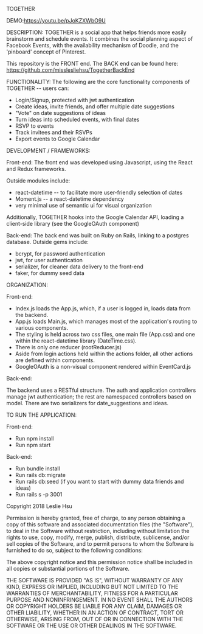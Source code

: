 TOGETHER

DEMO:https://youtu.be/pJoKZXWbO9U


DESCRIPTION:
TOGETHER is a social app that helps friends more easily brainstorm and schedule events.  It combines the social planning aspect of Facebook Events, with the availability mechanism of Doodle, and the 'pinboard' concept of Pinterest.

This repository is the FRONT end.  The BACK end can be found here: https://github.com/misslesliehsu/TogetherBackEnd

FUNCTIONALITY:
The following are the core functionality components of TOGETHER -- users can:
- Login/Signup, protected with jwt authentication
- Create ideas, invite friends, and offer multiple date suggestions
- "Vote" on date suggestions of ideas
- Turn ideas into scheduled events, with final dates
- RSVP to events
- Track invitees and their RSVPs
- Export events to Google Calendar

DEVELOPMENT / FRAMEWORKS:

Front-end:
The front end was developed using Javascript, using the React and Redux frameworks.

Outside modules include:
- react-datetime -- to facilitate more user-friendly selection of dates
- Moment.js -- a react-datetime dependency
- very minimal use of semantic ui for visual organization

Additionally, TOGETHER hooks into the Google Calendar API, loading a client-side library (see the GoogleOAuth component)

Back-end:
The back end was built on Ruby on Rails, linking to a postgres database.
Outside gems include:
- bcrypt, for password authentication
- jwt, for user authentication
- serializer, for cleaner data delivery to the front-end
- faker, for dummy seed data

ORGANIZATION:

Front-end:
- Index.js loads the App.js, which, if a user is logged in, loads data from the backend.  
- App.js loads Main.js, which manages most of the application's routing to various components.
- The styling is held across two css files, one main file (App.css) and one within the react-datetime library (DateTime.css).
- There is only one reducer (rootReducer.js)
- Aside from login actions held within the actions folder, all other actions are defined within components.
- GoogleOAuth is a non-visual component rendered within EventCard.js

Back-end:

The backend uses a RESTful structure.  The auth and application controllers manage jwt authentication; the rest are namespaced controllers based on model. There are two serializers for date_suggestions and ideas.


TO RUN THE APPLICATION:

Front-end:
- Run npm install
- Run npm start

Back-end:
- Run bundle install
- Run rails db:migrate
- Run rails db:seed (if you want to start with dummy data friends and ideas)
- Run rails s -p 3001







Copyright 2018 Leslie Hsu

Permission is hereby granted, free of charge, to any person obtaining a copy of this software and associated documentation files (the "Software"), to deal in the Software without restriction, including without limitation the rights to use, copy, modify, merge, publish, distribute, sublicense, and/or sell copies of the Software, and to permit persons to whom the Software is furnished to do so, subject to the following conditions:

The above copyright notice and this permission notice shall be included in all copies or substantial portions of the Software.

THE SOFTWARE IS PROVIDED "AS IS", WITHOUT WARRANTY OF ANY KIND, EXPRESS OR IMPLIED, INCLUDING BUT NOT LIMITED TO THE WARRANTIES OF MERCHANTABILITY, FITNESS FOR A PARTICULAR PURPOSE AND NONINFRINGEMENT. IN NO EVENT SHALL THE AUTHORS OR COPYRIGHT HOLDERS BE LIABLE FOR ANY CLAIM, DAMAGES OR OTHER LIABILITY, WHETHER IN AN ACTION OF CONTRACT, TORT OR OTHERWISE, ARISING FROM, OUT OF OR IN CONNECTION WITH THE SOFTWARE OR THE USE OR OTHER DEALINGS IN THE SOFTWARE.
